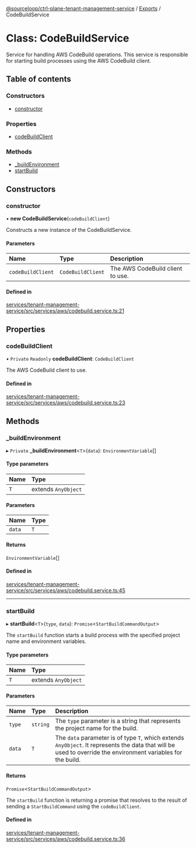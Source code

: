 [@sourceloop/ctrl-plane-tenant-management-service](../README.md) / [Exports](../modules.md) / CodeBuildService

# Class: CodeBuildService

Service for handling AWS CodeBuild operations.
This service is responsible for starting build processes using the AWS CodeBuild client.

## Table of contents

### Constructors

- [constructor](CodeBuildService.md#constructor)

### Properties

- [codeBuildClient](CodeBuildService.md#codebuildclient)

### Methods

- [\_buildEnvironment](CodeBuildService.md#_buildenvironment)
- [startBuild](CodeBuildService.md#startbuild)

## Constructors

### constructor

• **new CodeBuildService**(`codeBuildClient`)

Constructs a new instance of the CodeBuildService.

#### Parameters

| Name | Type | Description |
| :------ | :------ | :------ |
| `codeBuildClient` | `CodeBuildClient` | The AWS CodeBuild client to use. |

#### Defined in

[services/tenant-management-service/src/services/aws/codebuild.service.ts:21](https://github.com/sourcefuse/arc-saas/blob/c6084d0/services/tenant-management-service/src/services/aws/codebuild.service.ts#L21)

## Properties

### codeBuildClient

• `Private` `Readonly` **codeBuildClient**: `CodeBuildClient`

The AWS CodeBuild client to use.

#### Defined in

[services/tenant-management-service/src/services/aws/codebuild.service.ts:23](https://github.com/sourcefuse/arc-saas/blob/c6084d0/services/tenant-management-service/src/services/aws/codebuild.service.ts#L23)

## Methods

### \_buildEnvironment

▸ `Private` **_buildEnvironment**<`T`\>(`data`): `EnvironmentVariable`[]

#### Type parameters

| Name | Type |
| :------ | :------ |
| `T` | extends `AnyObject` |

#### Parameters

| Name | Type |
| :------ | :------ |
| `data` | `T` |

#### Returns

`EnvironmentVariable`[]

#### Defined in

[services/tenant-management-service/src/services/aws/codebuild.service.ts:45](https://github.com/sourcefuse/arc-saas/blob/c6084d0/services/tenant-management-service/src/services/aws/codebuild.service.ts#L45)

___

### startBuild

▸ **startBuild**<`T`\>(`type`, `data`): `Promise`<`StartBuildCommandOutput`\>

The `startBuild` function starts a build process with the specified project name and environment
variables.

#### Type parameters

| Name | Type |
| :------ | :------ |
| `T` | extends `AnyObject` |

#### Parameters

| Name | Type | Description |
| :------ | :------ | :------ |
| `type` | `string` | The `type` parameter is a string that represents the project name for the build. |
| `data` | `T` | The `data` parameter is of type `T`, which extends `AnyObject`. It represents the data that will be used to override the environment variables for the build. |

#### Returns

`Promise`<`StartBuildCommandOutput`\>

The `startBuild` function is returning a promise that resolves to the result of sending a
`StartBuildCommand` using the `codeBuildClient`.

#### Defined in

[services/tenant-management-service/src/services/aws/codebuild.service.ts:36](https://github.com/sourcefuse/arc-saas/blob/c6084d0/services/tenant-management-service/src/services/aws/codebuild.service.ts#L36)
